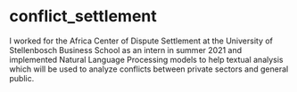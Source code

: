 # conflict_settlement
I worked for the Africa Center of Dispute Settlement at the University of Stellenbosch Business School as an intern in summer 2021 and implemented Natural Language Processing models to help textual analysis which will be used to analyze conflicts between private sectors and general public.
